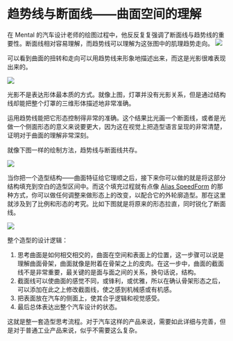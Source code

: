 # 趋势线与断面线——曲面空间的理解
在 Mental 的汽车设计老师的绘图过程中，他反反复复强调了断面线与趋势线的重要性。断面线相对容易理解，而趋势线可以理解为这张图中的肌理趋势走向。
![](http://ox55f9bg6.bkt.clouddn.com/2017-10-03-190608.jpg)

可以看到曲面的扭转和走向可以用趋势线来形象地描述出来，而这是光影很难表现出来的。

![](http://ox55f9bg6.bkt.clouddn.com/2017-12-06-011759.png)

光影不是表达形体最本质的方式。就像上图，灯罩并没有光影关系，但是通过结构线却能把整个灯罩的三维形体描述地非常准确。

运用趋势线能把它形态控制得非常的准确。这个结果比光画一个断面线，或者是光做一个侧面形态的意义来说要更大，因为这在视觉上把造型语言呈现的非常清楚，证明对于曲面的理解非常深刻。

就像下图一样的绘制方法，趋势线与断面线共存。

![](http://ox55f9bg6.bkt.clouddn.com/2017-12-04-065213.png)

当你把一个造型结构——曲面特征给它理顺之后，接下来你可以做的就是将这部分结构填充到空白的造型区间中。而这个填充过程就有点像 [Alias SpeedForm](https://youtu.be/2fRSkv9yEFQ) 的那种方式，你可以做任何调整来做形态上的改变，以配合它的外轮廓造型。那在这里就涉及到了比例和形态的考究。比如下图就是将原来的形态拉直，同时锐化了断面线。

![](http://ox55f9bg6.bkt.clouddn.com/2017-12-04-065318.png)



整个造型的设计逻辑：

1. 思考曲面是如何相交相交的，曲面在空间和表面上的位置，这一步骤可以说是理解曲面骨架，曲面就像是附着在骨架之上的皮肉。在这一步中，曲面的截面线不是非常重要，最关键的是面与面之间的关系，换句话说，结构。
2. 截面线可以使曲面的感觉不同，或锋利，或优雅，所以在确认骨架形态之后，可以添加在此之上修改截面线，使之感到机械感或有机感。
3. 把表面放在汽车的侧面上，使其合乎逻辑和视觉感受。
4. 最后总体表达出整个汽车设计的状态。

这就是整一套造型思考流程。对于汽车这样的产品来说，需要如此详细与完善，但是对于普通工业产品来说，似乎不需要这么复杂。